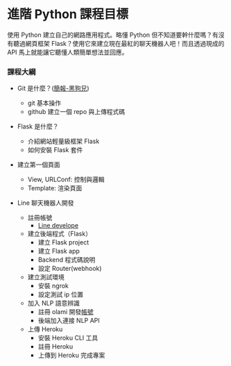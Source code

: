 # 進階 Python 課程目標

使用 Python 建立自己的網路應用程式。略懂 Python 但不知道要幹什麼嗎？有沒有聽過網頁框架 Flask？使用它來建立現在最紅的聊天機器人吧！而且透過現成的 API 馬上就能讓它聽懂人類簡單想法並回應。


### 課程大綱

+ Git 是什麼？([簡報-黑狗兄](https://slides.aweimeow.tw/nccu-git/))
    + git 基本操作
    + github 建立一個 repo 與上傳程式碼

+ Flask 是什麼？
    + 介紹網站輕量級框架 Flask
    + 如何安裝 Flask 套件
    
+ 建立第一個頁面
    + View, URLConf: 控制與邏輯
    + Template: 渲染頁面

+ Line 聊天機器人開發
    + 註冊帳號
        - [Line develope](https://developers.line.me/)
    + 建立後端程式（Flask）
        - 建立 Flask project
        - 建立 Flask app
        - Backend 程式碼說明
        - 設定 Router(webhook)
    + 建立測試環境
        - 安裝 ngrok
        - 設定測試 ip 位置
    + 加入 NLP 語意辨識
        - 註冊 olami 開發[帳號](https://tw.olami.ai/open/website/login/login_show)
        - 後端加入連接 NLP API
    + 上傳 Heroku
        - 安裝 Heroku CLI 工具
        - 註冊 Heroku
        - 上傳到 Heroku 完成專案
